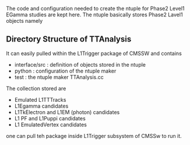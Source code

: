 The code and configuration needed to create the ntuple for Phase2 Level1 EGamma studies are kept here. The ntuple basically stores Phase2 Lavel1 objects namely

## Directory Structure of TTAnalysis
It can easily pulled within the L1Trigger package of CMSSW and contains

* interface/src : definition of objects stored in the ntuple
* python : configuration of the ntuple maker
* test : the ntuple maker TTAnalysis.cc 

The collection stored are

* Emulated L1TTTracks
* L1Egamma candidates
* L1TkElectron and L1EM (photon) candidates
* L1 PF and L1Puppi candidates
* L1 EmulatedVertex candidates

one can pull teh package inside L1Trigger subsystem of CMSSw to run it.

